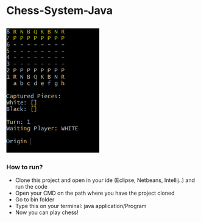 # Chess-System-Java

![](src/gifchess.gif)
---
### How to run?
- Clone this project and open in your ide (Eclipse, Netbeans, Intellij..) and run the code
- Open your CMD on the path where you have the project cloned
- Go to bin folder
- Type this on your terminal: java application/Program
- Now you can play chess!



